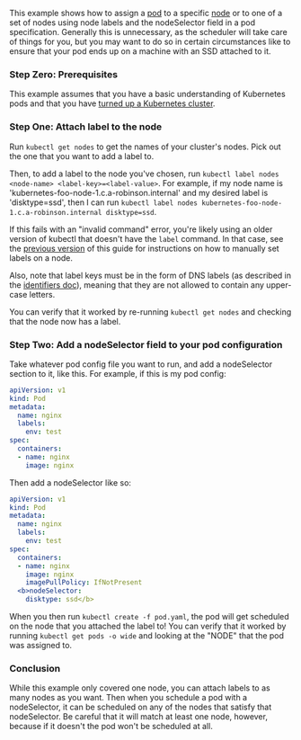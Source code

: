 ---
---

This example shows how to assign a [pod](/{{page.version}}/docs/user-guide/pods/) to a specific [node](/{{page.version}}/docs/admin/node/) or to one of a set of nodes using node labels and the nodeSelector field in a pod specification. Generally this is unnecessary, as the scheduler will take care of things for you, but you may want to do so in certain circumstances like to ensure that your pod ends up on a machine with an SSD attached to it.

### Step Zero: Prerequisites

This example assumes that you have a basic understanding of Kubernetes pods and that you have [turned up a Kubernetes cluster](https://github.com/kubernetes/kubernetes#documentation).

### Step One: Attach label to the node

Run `kubectl get nodes` to get the names of your cluster's nodes. Pick out the one that you want to add a label to.

Then, to add a label to the node you've chosen, run `kubectl label nodes <node-name> <label-key>=<label-value>`. For example, if my node name is 'kubernetes-foo-node-1.c.a-robinson.internal' and my desired label is 'disktype=ssd', then I can run `kubectl label nodes kubernetes-foo-node-1.c.a-robinson.internal disktype=ssd`.

If this fails with an "invalid command" error, you're likely using an older version of kubectl that doesn't have the `label` command. In that case, see the [previous version](https://github.com/kubernetes/kubernetes/blob/a053dbc313572ed60d89dae9821ecab8bfd676dc/examples/node-selection/README.md) of this guide for instructions on how to manually set labels on a node.

Also, note that label keys must be in the form of DNS labels (as described in the [identifiers doc](https://github.com/kubernetes/kubernetes/blob/{{page.githubbranch}}/docs/design/identifiers.md)), meaning that they are not allowed to contain any upper-case letters.

You can verify that it worked by re-running `kubectl get nodes` and checking that the node now has a label.

### Step Two: Add a nodeSelector field to your pod configuration

Take whatever pod config file you want to run, and add a nodeSelector section to it, like this. For example, if this is my pod config:

```yaml
apiVersion: v1
kind: Pod
metadata:
  name: nginx
  labels:
    env: test
spec:
  containers:
  - name: nginx
    image: nginx
```

Then add a nodeSelector like so:

```yaml
apiVersion: v1
kind: Pod
metadata:
  name: nginx
  labels:
    env: test
spec:
  containers:
  - name: nginx
    image: nginx
    imagePullPolicy: IfNotPresent
  <b>nodeSelector:
    disktype: ssd</b>
```

When you then run `kubectl create -f pod.yaml`, the pod will get scheduled on the node that you attached the label to! You can verify that it worked by running `kubectl get pods -o wide` and looking at the "NODE" that the pod was assigned to.

### Conclusion

While this example only covered one node, you can attach labels to as many nodes as you want. Then when you schedule a pod with a nodeSelector, it can be scheduled on any of the nodes that satisfy that nodeSelector. Be careful that it will match at least one node, however, because if it doesn't the pod won't be scheduled at all.